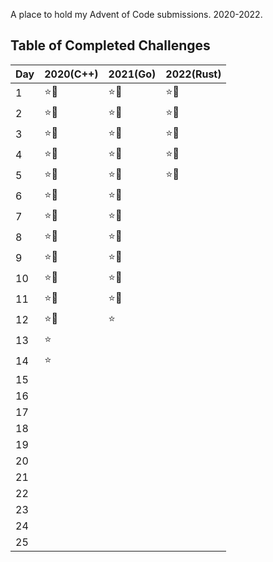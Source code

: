 A place to hold my Advent of Code submissions. 2020-2022.

## Table of Completed Challenges

|Day|2020(C++)|2021(Go)|2022(Rust)|
|---|---------|--------|----------|
|1|:star::star2:|:star::star2:|:star::star2:|
|2|:star::star2:|:star::star2:|:star::star2:|
|3|:star::star2:|:star::star2:|:star::star2:|
|4|:star::star2:|:star::star2:|:star::star2:|
|5|:star::star2:|:star::star2:|:star::star2:|
|6|:star::star2:|:star::star2:||
|7|:star::star2:|:star::star2:||
|8|:star::star2:|:star::star2:||
|9|:star::star2:|:star::star2:||
|10|:star::star2:|:star::star2:||
|11|:star::star2:|:star::star2:||
|12|:star::star2:|:star:||
|13|:star:|||
|14|:star:|||
|15||||
|16||||
|17||||
|18||||
|19||||
|20||||
|21||||
|22||||
|23||||
|24||||
|25||||